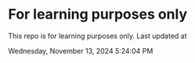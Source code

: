 # For learning purposes only
This repo is for learning purposes only.
Last updated at

Wednesday, November 13, 2024 5:24:04 PM

